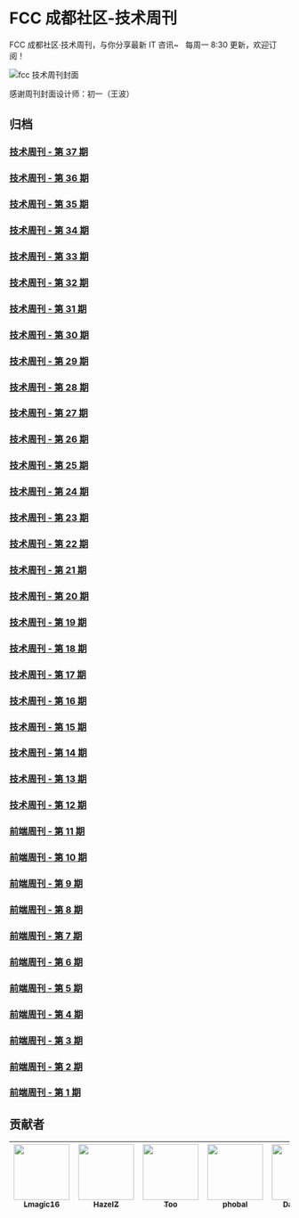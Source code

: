 # FCC 成都社区-技术周刊
FCC 成都社区·技术周刊，与你分享最新 IT 咨讯~
   
每周一 8:30 更新，欢迎订阅！

![fcc 技术周刊封面](https://upload-images.jianshu.io/upload_images/7008018-6bf61f0dcc3f2fde.png?imageMogr2/auto-orient/strip%7CimageView2/2/w/680)

感谢周刊封面设计师：初一（王波）

## 归档
### [技术周刊 - 第 37 期](https://github.com/FreeCodeCamp-Chengdu/IT-Technology-weekly/issues/43)
### [技术周刊 - 第 36 期](https://github.com/FreeCodeCamp-Chengdu/IT-Technology-weekly/issues/42)
### [技术周刊 - 第 35 期](https://github.com/FreeCodeCamp-Chengdu/IT-Technology-weekly/issues/41)
### [技术周刊 - 第 34 期](https://github.com/FreeCodeCamp-Chengdu/IT-Technology-weekly/issues/40)
### [技术周刊 - 第 33 期](https://github.com/FreeCodeCamp-Chengdu/IT-Technology-weekly/issues/39)
### [技术周刊 - 第 32 期](https://github.com/FreeCodeCamp-Chengdu/IT-Technology-weekly/issues/38)
### [技术周刊 - 第 31 期](https://github.com/FreeCodeCamp-Chengdu/IT-Technology-weekly/issues/37)
### [技术周刊 - 第 30 期](https://github.com/FreeCodeCamp-Chengdu/IT-Technology-weekly/issues/36)
### [技术周刊 - 第 29 期](https://github.com/FreeCodeCamp-Chengdu/IT-Technology-weekly/issues/35)
### [技术周刊 - 第 28 期](https://github.com/FreeCodeCamp-Chengdu/IT-Technology-weekly/issues/34)
### [技术周刊 - 第 27 期](https://github.com/FreeCodeCamp-Chengdu/IT-Technology-weekly/issues/33)
### [技术周刊 - 第 26 期](https://github.com/FreeCodeCamp-Chengdu/IT-Technology-weekly/issues/32)
### [技术周刊 - 第 25 期](https://github.com/FreeCodeCamp-Chengdu/IT-Technology-weekly/issues/31)
### [技术周刊 - 第 24 期](https://github.com/FreeCodeCamp-Chengdu/IT-Technology-weekly/issues/30)
### [技术周刊 - 第 23 期](https://github.com/FreeCodeCamp-Chengdu/IT-Technology-weekly/issues/29)
### [技术周刊 - 第 22 期](https://github.com/FreeCodeCamp-Chengdu/IT-Technology-weekly/issues/28)
### [技术周刊 - 第 21 期](https://github.com/FreeCodeCamp-Chengdu/IT-Technology-weekly/issues/27)
### [技术周刊 - 第 20 期](https://github.com/FreeCodeCamp-Chengdu/IT-Technology-weekly/issues/26)
### [技术周刊 - 第 19 期](https://github.com/FreeCodeCamp-Chengdu/IT-Technology-weekly/issues/25)
### [技术周刊 - 第 18 期](https://github.com/FreeCodeCamp-Chengdu/IT-Technology-weekly/issues/24)
### [技术周刊 - 第 17 期](https://github.com/FreeCodeCamp-Chengdu/IT-Technology-weekly/issues/20)
### [技术周刊 - 第 16 期](https://github.com/FreeCodeCamp-Chengdu/IT-Technology-weekly/issues/19)
### [技术周刊 - 第 15 期](https://github.com/FreeCodeCamp-Chengdu/IT-Technology-weekly/issues/18)
### [技术周刊 - 第 14 期](https://github.com/FreeCodeCamp-Chengdu/IT-Technology-weekly/issues/17)
### [技术周刊 - 第 13 期](https://github.com/FreeCodeCamp-Chengdu/FrontEnd-weekly/issues/16)
### [技术周刊 - 第 12 期](https://github.com/FreeCodeCamp-Chengdu/FrontEnd-weekly/issues/15)
### [前端周刊 - 第 11 期](https://github.com/FreeCodeCamp-Chengdu/FrontEnd-weekly/issues/14)
### [前端周刊 - 第 10 期](https://github.com/FreeCodeCamp-Chengdu/FrontEnd-weekly/issues/13)
### [前端周刊 - 第 9 期](https://github.com/FreeCodeCamp-Chengdu/FrontEnd-weekly/issues/11)
### [前端周刊 - 第 8 期](https://github.com/FreeCodeCamp-Chengdu/FrontEnd-weekly/issues/10)
### [前端周刊 - 第 7 期](https://github.com/FreeCodeCamp-Chengdu/FrontEnd-weekly/issues/8)
### [前端周刊 - 第 6 期](https://github.com/FreeCodeCamp-Chengdu/FrontEnd-weekly/issues/7)
### [前端周刊 - 第 5 期](https://github.com/FreeCodeCamp-Chengdu/FrontEnd-weekly/issues/6) 
### [前端周刊 - 第 4 期](https://github.com/FreeCodeCamp-Chengdu/FrontEnd-weekly/issues/5)
### [前端周刊 - 第 3 期](https://github.com/FreeCodeCamp-Chengdu/FrontEnd-weekly/issues/4)
### [前端周刊 - 第 2 期](https://github.com/FreeCodeCamp-Chengdu/FrontEnd-weekly/issues/3)
### [前端周刊 - 第 1 期](https://github.com/FreeCodeCamp-Chengdu/FrontEnd-weekly/issues/2)  

## 贡献者

| [<img src="https://avatars2.githubusercontent.com/u/20634917?s=460&v=4" width="100px;"/><br /><sub>Lmagic16</sub>](https://github.com/Lmagic16) | [<img src="https://avatars2.githubusercontent.com/u/20153363?s=460&v=4" width="100px;"/><br /><sub>HazelZ</sub>](https://github.com/HazelZ) | [<img src="https://avatars3.githubusercontent.com/u/171673?s=460&v=4" width="100px;"/><br /><sub>Too</sub>](https://github.com/Too) | [<img src="https://avatars2.githubusercontent.com/u/9244211?s=460&v=4" width="100px;"/><br /><sub>phobal</sub>](https://github.com/phobal) | [<img src="https://avatars1.githubusercontent.com/u/4491950?s=460&v=4" width="100px;"/><br /><sub>David Lin</sub>](https://github.com/wild-flame) | [<img src="https://avatars3.githubusercontent.com/u/17982705?s=460&v=4" width="100px;"/><br /><sub>FengShangWuQi</sub>](https://github.com/FengShangWuQi) |
| :---: | :---: | :---: | :---: | :---: | :---: |
